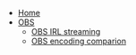 <!-- docs/_sidebar.md -->

- [Home](/Home/index.md)
- [OBS](/OBS/index.md)
  - [OBS IRL streaming](/OBS/irl.md)
  - [OBS encoding comparion](/OBS/encoding.md)
<!--- [Voicemeeter](/Voicemeeter/index.md)